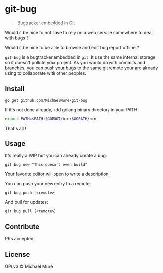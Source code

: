 # git-bug

> Bugtracker embedded in Git

Would it be nice to not have to rely on a web service somewhere to deal with bugs ?

Would it be nice to be able to browse and edit bug report offline ?

`git-bug` is a bugtracker embedded in `git`. It use the same internal storage so it doesn't pollute your project. As you would do with commits and branches, you can push your bugs to the same git remote your are already using to collaborate with other peoples.

## Install

```shell
go get github.com/MichaelMure/git-bug
```

If it's not done already, add golang binary directory in your PATH:

```bash
export PATH=$PATH:$GOROOT/bin:$GOPATH/bin
```

That's all !

## Usage

It's really a WIP but you can already create a bug:

```
git bug new "This doesn't even build"
```

Your favorite editor will open to write a description.

You can push your new entry to a remote:
```
git bug push [<remote>]
```

And pull for updates:
```
git bug pull [<remote>]
```

## Contribute

PRs accepted.

## License


GPLv3 © Michael Muré
